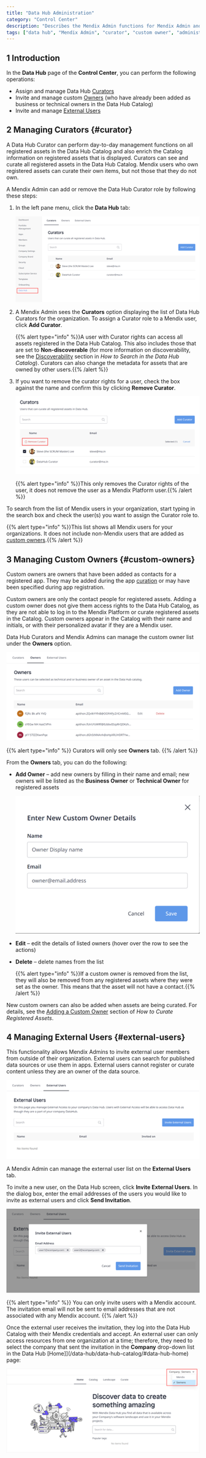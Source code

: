 ```yaml
---
title: "Data Hub Administration"
category: "Control Center"
description: "Describes the Mendix Admin functions for Mendix Admin and curators."
tags: ["data hub", "Mendix Admin", "curator", "custom owner", "administration"]
---
```


## 1 Introduction

In the **Data Hub** page of the **Control Center**, you can perform the following operations:

* Assign and manage Data Hub [Curators](#curator)
* Invite and manage custom [Owners](#custom-owners) (who have already been added as business or technical owners in the Data Hub Catalog)
* Invite and manage [External Users](#external-users)

## 2 Managing Curators {#curator}

A Data Hub Curator can perform day-to-day management functions on all registered assets in the Data Hub Catalog and also enrich the Catalog information on registered assets that is displayed. Curators can see and curate all registered assets in the Data Hub Catalog. Mendix users who own registered assets can curate their own items, but not those that they do not own.

A Mendix Admin can add or remove the Data Hub Curator role by following these steps:

1. In the left pane menu, click the **Data Hub** tab:

	![Data Hub](attachments/data-hub-admin/datahub_menu.png)

2. A Mendix Admin sees the **Curators** option displaying the list of Data Hub Curators for the organization. To assign a Curator role to a Mendix user, click **Add Curator**.

    {{% alert type="info" %}}A user with Curator rights can access all assets registered in the Data Hub Catalog. This also includes those that are set to **Non-discoverable** (for more information on discoverability, see the [Discoverability](/data-hub/data-hub-catalog/search#discoverability-metadata) section in *How to Search in the Data Hub Catalog*). Curators can also change the metadata for assets that are owned by other users.{{% /alert %}}
   
3. If you want to remove the curator rights for a user, check the box against the name and confirm this by clicking **Remove Curator**.

	![Remove Curator](attachments/data-hub-admin/datahub_remove_curator.png)
   
    {{% alert type="info" %}}This only removes the Curator rights of the user, it does not remove the user as a Mendix Platform user.{{% /alert %}}

To search from the list of Mendix users in your organization, start typing in the search box and check the user(s) you want to assign the Curator role to.

{{% alert type="info" %}}This list shows all Mendix users for your organizations. It does not include non-Mendix users that are added as [custom owners](#custom-owners).{{% /alert %}}

## 3 Managing Custom Owners {#custom-owners}

Custom owners are owners that have been added as contacts for a registered app. They may be added during the app [curation](/data-hub/data-hub-catalog/curate#custom-owner) or may have been specified during app registration.

Custom owners are only the contact people for registered assets. Adding a custom owner does not give them access rights to the Data Hub Catalog, as they are not able to log in to the Mendix Platform or curate registered assets in the Catalog. Custom owners appear in the Catalog with their name and initials, or with their personalized avatar if they are a Mendix user.

Data Hub Curators and Mendix Admins can manage the custom owner list under the **Owners** option.

![Owners](attachments/data-hub-admin/datahub_owners.png)

{{% alert type="info" %}}
Curators will only see **Owners** tab.
{{% /alert %}}

From the **Owners** tab, you can do the following:

*  **Add Owner** – add new owners by filling in their name and email; new owners will be listed as the **Business Owner** or **Technical Owner** for registered assets

	![Add Owner](attachments/data-hub-admin/datahub_add_owner.png)

* **Edit** – edit the details of listed owners (hover over the row to see the actions)
* **Delete** – delete names from the list

	{{% alert type="info" %}}If a custom owner is removed from the list, they will also be removed from any registered assets where they were set as the owner. This means that the asset will not have a contact.{{% /alert %}}

New custom owners can also be added when assets are being curated. For details, see the [Adding a Custom Owner](/data-hub/data-hub-catalog/curate#custom-owner) section of *How to Curate Registered Assets*.

## 4 Managing External Users {#external-users}

This functionality allows Mendix Admins to invite external user members from outside of their organization. External users can search for published data sources or use them in apps. External users cannot register or curate content unless they are an owner of the data source.

![External Access](attachments/data-hub-admin/datahub_external_users.png)

A Mendix Admin can manage the external user list on the **External Users** tab.  

To invite a new user, on the Data Hub screen, click **Invite External Users**. In the dialog box, enter the email addresses of the users you would like to invite as external users and click **Send Invitation**.

![External Access](attachments/data-hub-admin/datahub_invite_x_users.png)
	
{{% alert type="info" %}}
You can only invite users with a Mendix account. The invitation email will not be sent to email addresses that are not associated with any Mendix account.
{{% /alert %}}

Once the external user receives the invitation, they log into the Data Hub Catalog with their Mendix credentials and accept. An external user can only access resources from one organization at a time; therefore, they need to select the company that sent the invitation in the **Company** drop-down list in the Data Hub [Home]](/data-hub/data-hub-catalog/#data-hub-home) page:

![company selector](attachments/data-hub-admin/company_selector.png)  
